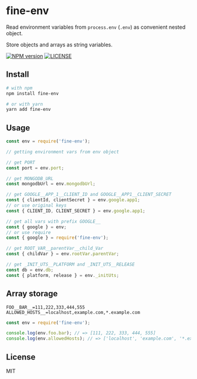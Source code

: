 # fine-env

Read environment variables from `process.env` (`.env`) as convenient nested object. 

Store objects and arrays as string variables.

[![NPM version](https://img.shields.io/npm/v/fine-env.svg)](https://www.npmjs.com/package/fine-env)
[![LICENSE](https://img.shields.io/github/license/kovert99/fine-env.svg)](LICENSE)

## Install

```bash
# with npm
npm install fine-env

# or with yarn
yarn add fine-env
```
## Usage

```javascript
const env = require('fine-env');

// getting environment vars from env object

// get PORT 
const port = env.port;

// get MONGODB_URL 
const mongodbUrl = env.mongodbUrl;

// get GOOGLE__APP_1__CLIENT_ID and GOOGLE__APP1__CLIENT_SECRET
const { clientId, clientSecret } = env.google.app1;
// or use original keys
const { CLIENT_ID, CLIENT_SECRET } = env.google.app1;

// get all vars with prefix GOOGLE__
const { google } = env;
// or use require
const { google } = require('fine-env');

// get ROOT_VAR__parentVar__child_Var
const { childVar } = env.rootVar.parentVar;

// get _INIT_UTS__PLATFORM and _INIT_UTS__RELEASE
const db = env.db;
const { platform, release } = env._initUts;
```

## Array storage 

```
FOO__BAR__=111,222,333,444,555
ALLOWED_HOSTS__=localhost,example.com,*.example.com
```

```javascript
const env = require('fine-env');

console.log(env.foo.bar); // => [111, 222, 333, 444, 555]
console.log(env.allowedHosts); // => ['localhost', 'example.com', '*.example.com']
```

## License

MIT